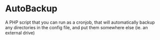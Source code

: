 # AutoBackup
A PHP script that you can run as a cronjob, that will automatically backup any directories in the config file, and put them somewhere else (ie. an external drive)
